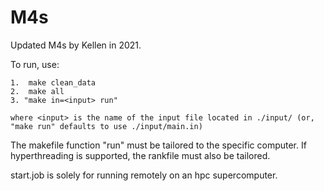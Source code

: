 # M4s


Updated M4s by Kellen in 2021.


To run, use:

	1.  make clean_data
	2.  make all
	3. "make in=<input> run"
	
	where <input> is the name of the input file located in ./input/ (or, "make run" defaults to use ./input/main.in)

The makefile function "run" must be tailored to the specific computer. If hyperthreading is supported, the rankfile must also be tailored.

start.job is solely for running remotely on an hpc supercomputer.
